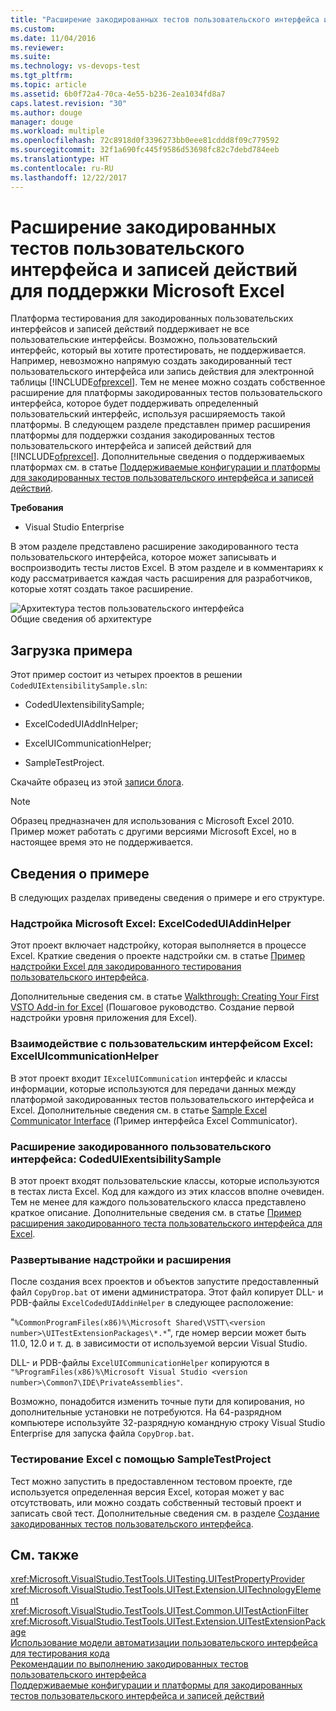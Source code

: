 ```yaml
---
title: "Расширение закодированных тестов пользовательского интерфейса и записей действий для поддержки Microsoft Excel | Документация Майкрософт"
ms.custom: 
ms.date: 11/04/2016
ms.reviewer: 
ms.suite: 
ms.technology: vs-devops-test
ms.tgt_pltfrm: 
ms.topic: article
ms.assetid: 6b0f72a4-70ca-4e55-b236-2ea1034fd8a7
caps.latest.revision: "30"
ms.author: douge
manager: douge
ms.workload: multiple
ms.openlocfilehash: 72c8918d0f3396273bb0eee81cddd8f09c779592
ms.sourcegitcommit: 32f1a690fc445f9586d53698fc82c7debd784eeb
ms.translationtype: HT
ms.contentlocale: ru-RU
ms.lasthandoff: 12/22/2017
---
```

# <a name="extending-coded-ui-tests-and-action-recordings-to-support-microsoft-excel"></a>Расширение закодированных тестов пользовательского интерфейса и записей действий для поддержки Microsoft Excel
Платформа тестирования для закодированных пользовательских интерфейсов и записей действий поддерживает не все пользовательские интерфейсы. Возможно, пользовательский интерфейс, который вы хотите протестировать, не поддерживается. Например, невозможно напрямую создать закодированный тест пользовательского интерфейса или запись действия для электронной таблицы [!INCLUDE[ofprexcel](../test/includes/ofprexcel_md.md)]. Тем не менее можно создать собственное расширение для платформы закодированных тестов пользовательского интерфейса, которое будет поддерживать определенный пользовательский интерфейс, используя расширяемость такой платформы. В следующем разделе представлен пример расширения платформы для поддержки создания закодированных тестов пользовательского интерфейса и записей действий для [!INCLUDE[ofprexcel](../test/includes/ofprexcel_md.md)]. Дополнительные сведения о поддерживаемых платформах см. в статье [Поддерживаемые конфигурации и платформы для закодированных тестов пользовательского интерфейса и записей действий](../test/supported-configurations-and-platforms-for-coded-ui-tests-and-action-recordings.md).  
  
 **Требования**  
  
-   Visual Studio Enterprise  
  
 В этом разделе представлено расширение закодированного теста пользовательского интерфейса, которое может записывать и воспроизводить тесты листов Excel. В этом разделе и в комментариях к коду рассматривается каждая часть расширения для разработчиков, которые хотят создать такое расширение.  
  
 ![Архитектура тестов пользовательского интерфейса](../test/media/ui_testarch.png "UI_TestArch")  
Общие сведения об архитектуре  
  
## <a name="download-the-sample"></a>Загрузка примера  
 Этот пример состоит из четырех проектов в решении `CodedUIExtensibilitySample.sln`:  
  
-   CodedUIextensibilitySample;  
  
-   ExcelCodedUIAddInHelper;  
  
-   ExcelUICommunicationHelper;  
  
-   SampleTestProject.  
  
 Скачайте образец из этой [записи блога](http://go.microsoft.com/fwlink/?LinkID=185592).  
  
> [!NOTE]
>  Образец предназначен для использования с Microsoft Excel 2010. Пример может работать с другими версиями Microsoft Excel, но в настоящее время это не поддерживается.  
  
## <a name="details-about-the-sample"></a>Сведения о примере  
 В следующих разделах приведены сведения о примере и его структуре.  
  
### <a name="microsoft-excel-add-in-excelcodeduiaddinhelper"></a>Надстройка Microsoft Excel: ExcelCodedUIAddinHelper  
 Этот проект включает надстройку, которая выполняется в процессе Excel. Краткие сведения о проекте надстройки см. в статье [Пример надстройки Excel для закодированного тестирования пользовательского интерфейса](../test/sample-excel-add-in-for-coded-ui-testing.md).  
  
 Дополнительные сведения см. в статье [Walkthrough: Creating Your First VSTO Add-in for Excel](http://msdn.microsoft.com/Library/a855e2be-3ecf-4112-a7f5-ec0f7fad3b5f) (Пошаговое руководство. Создание первой надстройки уровня приложения для Excel).  
  
### <a name="excel-ui-communication-exceluicommunicationhelper"></a>Взаимодействие с пользовательским интерфейсом Excel: ExcelUIcommunicationHelper  
 В этот проект входит `IExcelUICommunication` интерфейс и классы информации, которые используются для передачи данных между платформой закодированных тестов пользовательского интерфейса и Excel. Дополнительные сведения см. в статье [Sample Excel Communicator Interface](../test/sample-excel-communicator-interface.md) (Пример интерфейса Excel Communicator).  
  
### <a name="coded-ui-test-extension-codeduiexentsibilitysample"></a>Расширение закодированного пользовательского интерфейса: CodedUIExentsibilitySample  
 В этот проект входят пользовательские классы, которые используются в тестах листа Excel. Код для каждого из этих классов вполне очевиден. Тем не менее для каждого пользовательского класса представлено краткое описание. Дополнительные сведения см. в статье [Пример расширения закодированного теста пользовательского интерфейса для Excel](../test/sample-coded-ui-test-extension-for-excel.md).  
  
### <a name="deploying-your-add-in-and-extension"></a>Развертывание надстройки и расширения  
 После создания всех проектов и объектов запустите предоставленный файл `CopyDrop.bat` от имени администратора. Этот файл копирует DLL- и PDB-файлы `ExcelCodedUIAddinHelper` в следующее расположение:  
  
 "`%CommonProgramFiles(x86)%\Microsoft Shared\VSTT\<version number>\UITestExtensionPackages\*.*`", где номер версии может быть 11.0, 12.0 и т. д. в зависимости от используемой версии Visual Studio.  
  
 DLL- и PDB-файлы `ExcelUICommunicationHelper` копируются в `"%ProgramFiles(x86)%\Microsoft Visual Studio <version number>\Common7\IDE\PrivateAssemblies"`.  
  
 Возможно, понадобится изменить точные пути для копирования, но дополнительные установки не потребуются. На 64-разрядном компьютере используйте 32-разрядную командную строку Visual Studio Enterprise для запуска файла `CopyDrop.bat`.  
  
### <a name="testing-excel-with-the-sampletestproject"></a>Тестирование Excel с помощью SampleTestProject  
 Тест можно запустить в предоставленном тестовом проекте, где используется определенная версия Excel, которая может у вас отсутствовать, или можно создать собственный тестовый проект и записать свой тест. Дополнительные сведения см. в разделе [Создание закодированных тестов пользовательского интерфейса](../test/use-ui-automation-to-test-your-code.md#VerifyingCodeUsingCUITCreate).  
  
## <a name="see-also"></a>См. также  
 <xref:Microsoft.VisualStudio.TestTools.UITesting.UITestPropertyProvider>   
 <xref:Microsoft.VisualStudio.TestTools.UITest.Extension.UITechnologyElement>   
 <xref:Microsoft.VisualStudio.TestTools.UITest.Common.UITestActionFilter>   
 <xref:Microsoft.VisualStudio.TestTools.UITest.Extension.UITestExtensionPackage>   
 [Использование модели автоматизации пользовательского интерфейса для тестирования кода](../test/use-ui-automation-to-test-your-code.md)   
 [Рекомендации по выполнению закодированных тестов пользовательского интерфейса](../test/best-practices-for-coded-ui-tests.md)   
 [Поддерживаемые конфигурации и платформы для закодированных тестов пользовательского интерфейса и записей действий](../test/supported-configurations-and-platforms-for-coded-ui-tests-and-action-recordings.md)
